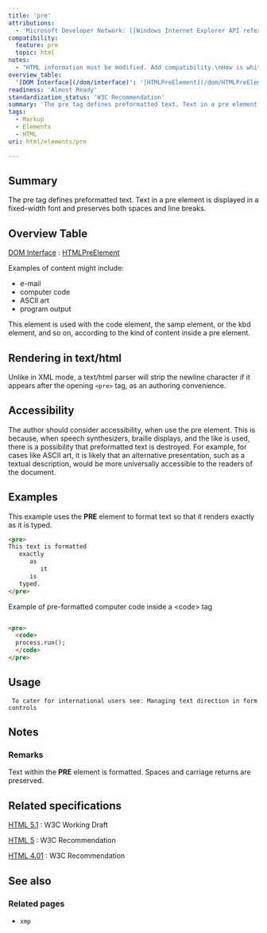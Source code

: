 ```yaml
---
title: 'pre'
attributions:
  - 'Microsoft Developer Network: [[Windows Internet Explorer API reference](http://msdn.microsoft.com/en-us/library/ie/hh828809%28v=vs.85%29.aspx) Article]'
compatibility:
  feature: pre
  topic: html
notes:
  - "HTML information must be modified. Add compatibility.\nHow is whitespace/escaping handled when a 'code' tag is inside a 'pre' tag?"
overview_table:
  '[DOM Interface](/dom/interface)': '[HTMLPreElement](/dom/HTMLPreElement)'
readiness: 'Almost Ready'
standardization_status: 'W3C Recommendation'
summary: 'The pre tag defines preformatted text. Text in a pre element is displayed in a fixed-width font and preserves both spaces and line breaks.'
tags:
  - Markup
  - Elements
  - HTML
uri: html/elements/pre

---
```

## Summary

The pre tag defines preformatted text. Text in a pre element is displayed in a fixed-width font and preserves both spaces and line breaks.

## Overview Table

[DOM Interface](/dom/interface)
:   [HTMLPreElement](/dom/HTMLPreElement)

Examples of content might include:

-   e-mail
-   computer code
-   ASCII art
-   program output

This element is used with the code element, the samp element, or the kbd element, and so on, according to the kind of content inside a pre element.

## Rendering in text/html

Unlike in XML mode, a text/html parser will strip the newline character if it appears after the opening `<pre>` tag, as an authoring convenience.

## Accessibility

The author should consider accessibility, when use the pre element. This is because, when speech synthesizers, braille displays, and the like is used, there is a possibility that preformatted text is destroyed. For example, for cases like ASCII art, it is likely that an alternative presentation, such as a textual description, would be more universally accessible to the readers of the document.

## Examples

This example uses the **PRE** element to format text so that it renders exactly as it is typed.

``` html
<pre>
This text is formatted
   exactly
      as
         it
      is
   typed.
</pre>
```

Example of pre-formatted computer code inside a \<code\> tag

``` html

<pre>
  <code>
  process.run();
  </code>
</pre>

```

## Usage

     To cater for international users see: Managing text direction in form controls

## Notes

### Remarks

Text within the **PRE** element is formatted. Spaces and carriage returns are preserved.

## Related specifications

[HTML 5.1](http://www.w3.org/TR/html51/grouping-content.html#the-pre-element)
:   W3C Working Draft

[HTML 5](http://www.w3.org/TR/html5/grouping-content.html#the-pre-element)
:   W3C Recommendation

[HTML 4.01](http://www.w3.org/TR/html401/struct/text.html#edef-PRE)
:   W3C Recommendation

## See also

### Related pages

-   `xmp`
